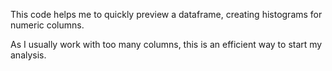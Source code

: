 This code helps me to quickly preview a dataframe, creating histograms for numeric columns.

As I usually work with too many columns, this is an efficient way to start my analysis.
